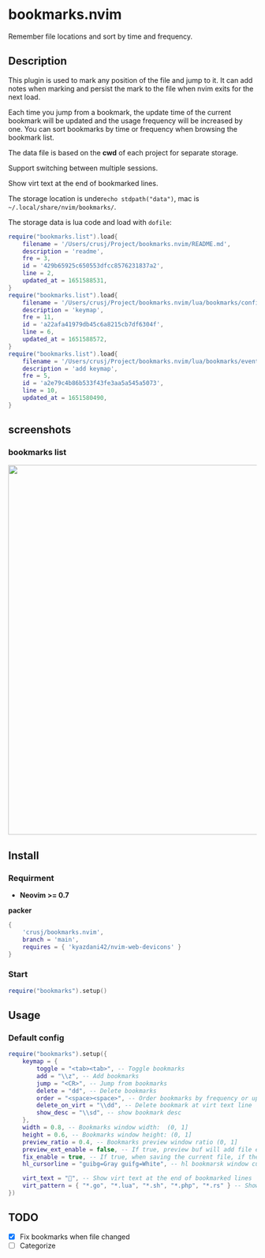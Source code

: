 # bookmarks.nvim
Remember file locations and sort by time and frequency.
## Description

This plugin is used to mark any position of the file and jump to it. It can add notes when marking and persist the mark to the file when nvim exits for the next load.

Each time you jump from a bookmark, the update time of the current bookmark will be updated and the usage frequency will be increased by one. You can sort bookmarks by time or frequency when browsing the bookmark list.

The data file is based on the **cwd** of each project for separate storage.

Support switching between multiple sessions.

Show virt text at the end of bookmarked lines.

The storage location is under```echo stdpath("data")```, mac is ```~/.local/share/nvim/bookmarks/```.

The storage data is lua code and load with ```dofile```:

```lua
require("bookmarks.list").load{
    filename = '/Users/crusj/Project/bookmarks.nvim/README.md',
    description = 'readme',
    fre = 3,
    id = '429b65925c650553dfcc8576231837a2',
    line = 2,
    updated_at = 1651588531,
}
require("bookmarks.list").load{
    filename = '/Users/crusj/Project/bookmarks.nvim/lua/bookmarks/config.lua',
    description = 'keymap',
    fre = 11,
    id = 'a22afa41979db45c6a8215cb7df6304f',
    line = 6,
    updated_at = 1651588572,
}
require("bookmarks.list").load{
    filename = '/Users/crusj/Project/bookmarks.nvim/lua/bookmarks/event.lua',
    description = 'add keymap',
    fre = 5,
    id = 'a2e79c4b86b533f43fe3aa5a545a5073',
    line = 10,
    updated_at = 1651580490,
}
```

## screenshots

### bookmarks list

<img src="https://github.com/crusj/bookmarks.nvim/blob/main/screenshots/shot1.png" width="750">


## Install

### Requirment

* **Neovim >= 0.7**

**packer**

```lua
{
	'crusj/bookmarks.nvim',
	branch = 'main',
	requires = { 'kyazdani42/nvim-web-devicons' }
}
```

### Start
```lua
require("bookmarks").setup()

```

## Usage

### Default config

```lua
require("bookmarks").setup({
	keymap = {
		toggle = "<tab><tab>", -- Toggle bookmarks
		add = "\\z", -- Add bookmarks
		jump = "<CR>", -- Jump from bookmarks
		delete = "dd", -- Delete bookmarks
		order = "<space><space>", -- Order bookmarks by frequency or updated_time
		delete_on_virt = "\\dd", -- Delete bookmark at virt text line
        show_desc = "\\sd", -- show bookmark desc
	},
    width = 0.8, -- Bookmarks window width:  (0, 1]
    height = 0.6, -- Bookmarks window height: (0, 1]
    preview_ratio = 0.4, -- Bookmarks preview window ratio (0, 1]
    preview_ext_enable = false, -- If true, preview buf will add file ext, preview window may be highlighed(treesitter), but may be slower.
    fix_enable = true, -- If true, when saving the current file, if the bookmark line number of the current file changes, try to fix it.
    hl_cursorline = "guibg=Gray guifg=White", -- hl bookmarsk window cursorline.

    virt_text = "💫", -- Show virt text at the end of bookmarked lines
    virt_pattern = { "*.go", "*.lua", "*.sh", "*.php", "*.rs" } -- Show virt text only on matched pattern
})
```
## TODO
- [x] Fix bookmarks when file changed
- [ ] Categorize
